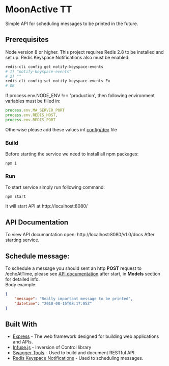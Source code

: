 # MoonActive TT
Simple API for scheduling messages to be printed in the future.

## Prerequisites

Node version 8 or higher.
This project requires Redis 2.8 to be installed and set up. 
Redis Keyspace Notifications also must be enabled:
```bash
redis-cli config get notify-keyspace-events
# 1) "notify-keyspace-events"
# 2) ""
redis-cli config set notify-keyspace-events Ex
# OK

```  
 
If process.env.NODE_ENV !== 'production', then following environment variables must be filled in:
```js
process.env.MA_SERVER_PORT
process.env.REDIS_HOST,
process.env.REDIS_PORT
```
Otherwise please add these values int [config/dev](https://github.com/oshykun/ma-tt/blob/master/config/dev.js) file 

### Build

Before starting the service we need to install all npm packages:
```
npm i
```

### Run

To start service simply run following command:
```
npm start
```
It will start API at http://localhost:8080/

## API Documentation
To view API documantation open:
http://localhost:8080/v1.0/docs
After starting service.

## Schedule message:

To schedule a message you should sent an http **POST** request to /echoAtTime, please see [API documentation](http://localhost:8080/v1.0/docs/) after start, in **Models** section for detailed info.   
Body example:
```JSON
{
	"message": "Really important message to be printed",
	"datetime": "2018-08-15T08:17:05Z"
}
```

## Built With

* [Express](https://expressjs.com/) - The web framework designed for building web applications and APIs.
* [Infuse.js](https://github.com/soundstep/infuse.js/blob/master/README.md) - Inversion of Control library
* [Swagger Tools](https://swagger.io/tools/) - Used to build and document RESTful API.
* [Redis Keyspace Notifications](https://redis.io/topics/notifications) - Used to scheduling messages. 
